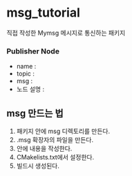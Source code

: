 # msg_tutorial
직접 작성한 Mymsg 메시지로 통신하는 패키지

### Publisher Node
- name : 
- topic : 
- msg : 
- 노드 설명 : 

## msg 만드는 법
1. 패키지 안에 msg 디렉토리를 만든다.
2. .msg 확장자의 파일을 만든다.
3. 안에 내용을 작성한다.
4. CMakelists.txt에서 설정한다.
5. 빌드시 생성된다.